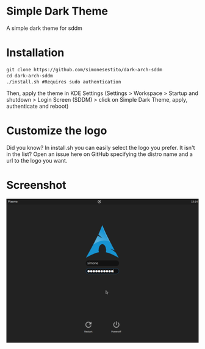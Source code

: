 # Simple Dark Theme

A simple dark theme for sddm


# Installation

    git clone https://github.com/simonesestito/dark-arch-sddm
    cd dark-arch-sddm
    ./install.sh #Requires sudo authentication

Then, apply the theme in KDE Settings
(Settings > Workspace > Startup and shutdown > Login Screen (SDDM) > click on Simple Dark Theme, apply, authenticate and reboot)


# Customize the logo

Did you know? In install.sh you can easily select the logo you prefer.
It isn't in the list? Open an issue here on GitHub specifying the distro name and a url to the logo you want.

    
# Screenshot
    
![screenshot](base/screenshot.png)
